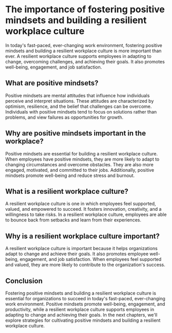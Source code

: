 The importance of fostering positive mindsets and building a resilient workplace culture
=================================================================================================================

In today's fast-paced, ever-changing work environment, fostering positive mindsets and building a resilient workplace culture is more important than ever. A resilient workplace culture supports employees in adapting to change, overcoming challenges, and achieving their goals. It also promotes well-being, engagement, and job satisfaction.

What are positive mindsets?
---------------------------

Positive mindsets are mental attitudes that influence how individuals perceive and interpret situations. These attitudes are characterized by optimism, resilience, and the belief that challenges can be overcome. Individuals with positive mindsets tend to focus on solutions rather than problems, and view failures as opportunities for growth.

Why are positive mindsets important in the workplace?
-----------------------------------------------------

Positive mindsets are essential for building a resilient workplace culture. When employees have positive mindsets, they are more likely to adapt to changing circumstances and overcome obstacles. They are also more engaged, motivated, and committed to their jobs. Additionally, positive mindsets promote well-being and reduce stress and burnout.

What is a resilient workplace culture?
--------------------------------------

A resilient workplace culture is one in which employees feel supported, valued, and empowered to succeed. It fosters innovation, creativity, and a willingness to take risks. In a resilient workplace culture, employees are able to bounce back from setbacks and learn from their experiences.

Why is a resilient workplace culture important?
-----------------------------------------------

A resilient workplace culture is important because it helps organizations adapt to change and achieve their goals. It also promotes employee well-being, engagement, and job satisfaction. When employees feel supported and valued, they are more likely to contribute to the organization's success.

Conclusion
----------

Fostering positive mindsets and building a resilient workplace culture is essential for organizations to succeed in today's fast-paced, ever-changing work environment. Positive mindsets promote well-being, engagement, and productivity, while a resilient workplace culture supports employees in adapting to change and achieving their goals. In the next chapters, we'll explore strategies for cultivating positive mindsets and building a resilient workplace culture.
